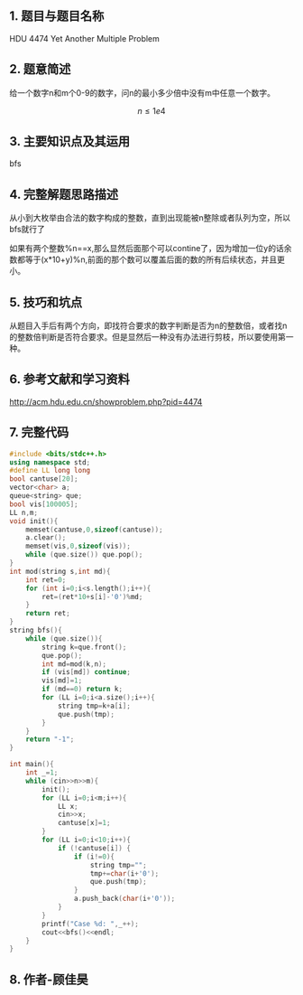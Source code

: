 ## 1. 题目与题目名称

HDU 4474 Yet Another Multiple Problem

## 2. 题意简述

给一个数字n和m个0-9的数字，问n的最小多少倍中没有m中任意一个数字。

$$n ≤ 1e4$$

## 3. 主要知识点及其运用

bfs

## 4. 完整解题思路描述

从小到大枚举由合法的数字构成的整数，直到出现能被n整除或者队列为空，所以bfs就行了

如果有两个整数%n==x,那么显然后面那个可以contine了，因为增加一位y的话余数都等于(x*10+y)%n,前面的那个数可以覆盖后面的数的所有后续状态，并且更小。

## 5. 技巧和坑点

从题目入手后有两个方向，即找符合要求的数字判断是否为n的整数倍，或者找n的整数倍判断是否符合要求。但是显然后一种没有办法进行剪枝，所以要使用第一种。

## 6. 参考文献和学习资料

http://acm.hdu.edu.cn/showproblem.php?pid=4474

## 7. 完整代码

```c++
#include <bits/stdc++.h>
using namespace std;
#define LL long long 
bool cantuse[20];
vector<char> a;
queue<string> que;
bool vis[100005];
LL n,m;
void init(){
    memset(cantuse,0,sizeof(cantuse));
    a.clear();
    memset(vis,0,sizeof(vis));
    while (que.size()) que.pop();
}
int mod(string s,int md){
    int ret=0;
    for (int i=0;i<s.length();i++){
        ret=(ret*10+s[i]-'0')%md;
    }
    return ret;
}
string bfs(){
    while (que.size()){
        string k=que.front();
        que.pop();
        int md=mod(k,n);
        if (vis[md]) continue;
        vis[md]=1;
        if (md==0) return k;
        for (LL i=0;i<a.size();i++){
            string tmp=k+a[i];
            que.push(tmp);
        }
    }
    return "-1";
}

int main(){
    int _=1;
    while (cin>>n>>m){
        init();
        for (LL i=0;i<m;i++){
            LL x;
            cin>>x;
            cantuse[x]=1;
        }
        for (LL i=0;i<10;i++){
            if (!cantuse[i]) {
                if (i!=0){
                    string tmp="";
                    tmp+=char(i+'0');
                    que.push(tmp);
                } 
                a.push_back(char(i+'0'));
            }
        }
        printf("Case %d: ",_++);
        cout<<bfs()<<endl;
    }
}

```

## 8. 作者-顾佳昊

